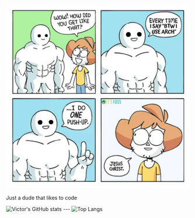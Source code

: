 <img src="./arch-btw.jpg" width="1000px"/>

Just a dude that likes to code

![Victor's GitHub stats](https://github-readme-stats.vercel.app/api?username=vitoivan&theme=dracula&show_icons=true) --- ![Top Langs](https://github-readme-stats.vercel.app/api/top-langs/?username=vitoivan&layout=compact&theme=dracula)
